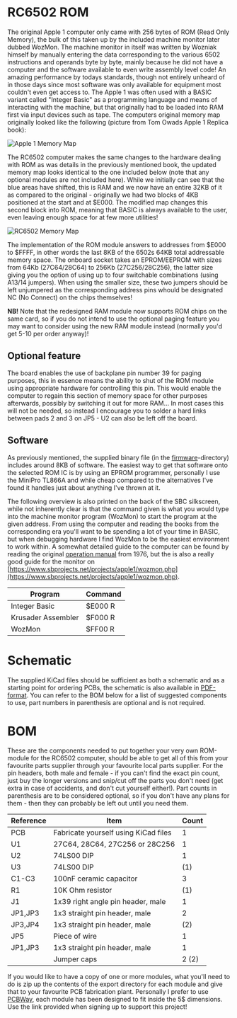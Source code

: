 # RC6502 ROM

The original Apple 1 computer only came with 256 bytes of ROM (Read Only Memory), the bulk of this taken up by the included machine monitor later dubbed WozMon. The machine monitor in itself was written by Wozniak himself by manually entering the data corresponding to the various 6502 instructions and operands byte by byte, mainly because he did not have a computer and the software available to even write assembly level code! An amazing performance by todays standards, though not entirely unheard of in those days since most software was only available for equipment most couldn't even get access to. The Apple 1 was often used with a BASIC variant called "Integer Basic" as a programming language and means of interacting with the machine, but that originally had to be loaded into RAM first via input devices such as tape. The computers original memory map originally looked like the following (picture from Tom Owads Apple 1 Replica book):

![Apple 1 Memory Map](https://github.com/tebl/RC6502-Apple-1-Replica/raw/master/Gallery/Memory%20Map%20(Apple%201).PNG)

The RC6502 computer makes the same changes to the hardware dealing with ROM as was details in the previously mentioned book, the updated memory map looks identical to the one included below (note that any optional modules are not included here). While we initially can see that the blue areas have shifted, this is RAM and we now have an entire 32KB of it as compared to the original - originally we had two blocks of 4KB positioned at the start and at $E000. The modified map changes this second block into ROM, meaning that BASIC is always available to the user, even leaving enough space for at few more utilities!

![RC6502 Memory Map](https://github.com/tebl/RC6502-Apple-1-Replica/blob/master/Gallery/Memory%20Map%20(RC6502).PNG)

The implementation of the ROM module answers to addresses from $E000 to $FFFF, in other words the last 8KB of the 6502s 64KB total addressable memory space. The onboard socket takes an EPROM/EEPROM with sizes from 64Kb (27C64/28C64) to 256Kb (27C256/28C256), the latter size giving you the option of using up to four switchable combinations (using A13/14 jumpers). When using the smaller size, these two jumpers should be left unjumpered as the corresponding address pins whould be designated NC (No Connect) on the chips themselves!

**NB!** Note that the redesigned RAM module now supports ROM chips on the same card, so if you do not intend to use the optional paging feature you may want to consider using the new RAM module instead (normally you'd get 5-10 per order anyway)!

## Optional feature
The board enables the use of backplane pin number 39 for paging purposes, this in essence means the ability to shut of the ROM module using appropriate hardware for controlling this pin. This would enable the computer to regain this section of memory space for other purposes afterwards, possibly by switching it out for more RAM... In most cases this will not be needed, so instead I encourage you to solder a hard links between pads 2 and 3 on JP5 - U2 can also be left off the board.

## Software
As previously mentioned, the supplied binary file (in the [firmware](https://github.com/tebl/RC6502-Apple-1-Replica/tree/master/RC6502%20ROM/firmware)-directory) includes around 8KB of software. The easiest way to get that software onto the selected ROM IC is by using an EPROM programmer, personally I use the MiniPro TL866A and while cheap compared to the alternatives I've found it handles just about anything I've thrown at it.

The following overview is also printed on the back of the SBC silkscreen, while not inherently clear is that the command given is what you would type into the machine monitor program (WozMon) to start the program at the given address. From using the computer and reading the books from the corresponding era you'll want to be spending a lot of your time in BASIC, but when debugging hardware I find WozMon to be the easiest environment to work within. A somewhat detailed guide to the computer can be found by reading the original [operation manual](https://archive.org/details/Apple1Manual1976) from 1976, but the is also a really good guide for the monitor on [https://www.sbprojects.net/projects/apple1/wozmon.php](https://www.sbprojects.net/projects/apple1/wozmon.php).

| Program            | Command |
|--------------------|---------|
| Integer Basic      | $E000 R |
| Krusader Assembler | $F000 R |
| WozMon             | $FF00 R |

# Schematic
The supplied KiCad files should be sufficient as both a schematic and as a starting
point for ordering PCBs, the schematic is also available in
[PDF-format](https://github.com/tebl/RC6502-Apple-1-Replica/raw/master/RC6502%20ROM/export/RC6502%20ROM.pdf). You can refer to the BOM below for a list of suggested components to use, part numbers in parenthesis are optional and is not required.

# BOM
These are the components needed to put together your very own ROM-module for the RC6502 computer, should be able to get all of this from your favourite parts supplier through your favourite local parts supplier. For the pin headers, both male and female - if you can't find the exact pin count, just buy the longer versions and snip/cut off the parts you don't need (get extra in case of accidents, and don't cut yourself either!). Part counts in parenthesis are to be considered optional, so if you don't have any plans for them - then they can probably be left out until you need them.

| Reference | Item                                  | Count  |
| --------- | ------------------------------------- | ------ |
| PCB       | Fabricate yourself using KiCad files  |     1  |
| U1        | 27C64, 28C64, 27C256 or 28C256        |     1  |
| U2        | 74LS00 DIP                            |     1  |
| U3        | 74LS00 DIP                            |   (1)  |
| C1-C3     | 100nF ceramic capacitor               |     3  |
| R1        | 10K Ohm resistor                      |   (1)  |
| J1        | 1x39 right angle pin header, male     |     1  |
| JP1,JP3   | 1x3 straight pin header, male         |     2  |
| JP3,JP4   | 1x3 straight pin header, male         |   (2)  |
| JP5       | Piece of wire                         |     1  |
| JP1,JP3   | 1x3 straight pin header, male         |     1  |
|           | Jumper caps                           | 2 (2)  |

If you would like to have a copy of one or more modules, what you'll need to do is zip up the contents of the export directory for each module and give that to your favourite PCB fabrication plant. Personally I prefer to use [PCBWay](https://www.pcbway.com/setinvite.aspx?inviteid=88707), each module has been designed to fit inside the 5$ dimensions. Use the link provided when signing up to support this project!